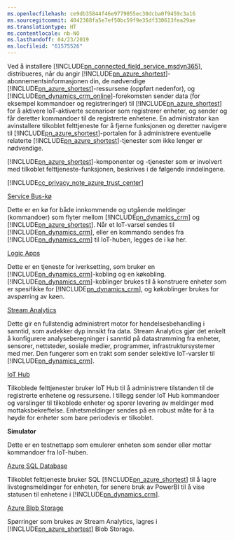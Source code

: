 ```yaml
---
ms.openlocfilehash: ce9db35844f46e9779055ec30dcba0f9459c3a16
ms.sourcegitcommit: 4042388fa5e7ef50bc59f9e35df330613fea29ae
ms.translationtype: HT
ms.contentlocale: nb-NO
ms.lasthandoff: 04/23/2019
ms.locfileid: "61575526"
---
```

Ved å installere [!INCLUDE[pn_connected_field_service_msdyn365](pn-connected-field-service-msdyn365.md)], distribueres, når du angir [!INCLUDE[pn_azure_shortest](pn-azure-shortest.md)]-abonnementsinformasjonen din, de nødvendige [!INCLUDE[pn_azure_shortest](pn-azure-shortest.md)]-ressursene (oppført nedenfor), og [!INCLUDE[pn_dynamics_crm_online](pn-dynamics-crm-online.md)]-forekomsten sender data (for eksempel kommandoer og registreringer) til [!INCLUDE[pn_azure_shortest](pn-azure-shortest.md)] for å aktivere IoT-aktiverte scenarioer som registrerer enheter, og sender og får deretter kommandoer til de registrerte enhetene. En administrator kan avinstallere tilkoblet felttjeneste for å fjerne funksjonen og deretter navigere til [!INCLUDE[pn_azure_shortest](pn-azure-shortest.md)]-portalen for å administrere eventuelle relaterte [!INCLUDE[pn_azure_shortest](pn-azure-shortest.md)]-tjenester som ikke lenger er nødvendige.  
  
 [!INCLUDE[pn_azure_shortest](pn-azure-shortest.md)]-komponenter og -tjenester som er involvert med tilkoblet felttjeneste-funksjonen, beskrives i de følgende inndelingene.  
  
 [!INCLUDE[cc_privacy_note_azure_trust_center](cc-privacy-note-azure-trust-center.md)]  
  
 [Service Bus-kø](https://azure.microsoft.com/documentation/articles/service-bus-dotnet-get-started-with-queues/)  
  
 Dette er en kø for både innkommende og utgående meldinger (kommandoer) som flyter mellom [!INCLUDE[pn_dynamics_crm](pn-dynamics-crm.md)] og [!INCLUDE[pn_azure_shortest](pn-azure-shortest.md)]. Når et IoT-varsel sendes til [!INCLUDE[pn_dynamics_crm](pn-dynamics-crm.md)], eller en kommando sendes fra [!INCLUDE[pn_dynamics_crm](pn-dynamics-crm.md)] til IoT-huben, legges de i kø her.  
  
 [Logic Apps](https://azure.microsoft.com/services/logic-apps/)  
  
 Dette er en tjeneste for iverksetting, som bruker en [!INCLUDE[pn_dynamics_crm](pn-dynamics-crm.md)]-kobling og en køkobling. [!INCLUDE[pn_dynamics_crm](pn-dynamics-crm.md)]-koblinger brukes til å konstruere enheter som er spesifikke for [!INCLUDE[pn_dynamics_crm](pn-dynamics-crm.md)], og køkoblinger brukes for avspørring av køen.  
  
 [Stream Analytics](https://azure.microsoft.com/services/stream-analytics/)  
  
 Dette gir en fullstendig administrert motor for hendelsesbehandling i sanntid, som avdekker dyp innsikt fra data. Stream Analytics gjør det enkelt å konfigurere analyseberegninger i sanntid på datastrømming fra enheter, sensorer, nettsteder, sosiale medier, programmer, infrastruktursystemer med mer. Den fungerer som en trakt som sender selektive IoT-varsler til [!INCLUDE[pn_dynamics_crm](pn-dynamics-crm.md)].  
  
 [IoT Hub](https://azure.microsoft.com/services/iot-hub/)  
  
 Tilkoblede felttjenester bruker IoT Hub til å administrere tilstanden til de registrerte enhetene og ressursene. I tillegg sender IoT Hub kommandoer og varslinger til tilkoblede enheter og sporer levering av meldinger med mottaksbekreftelse. Enhetsmeldinger sendes på en robust måte for å ta høyde for enheter som bare periodevis er tilkoblet.  
  
 **Simulator**  
  
 Dette er en testnettapp som emulerer enheten som sender eller mottar kommandoer fra IoT-huben.  
  
 [Azure SQL Database](https://azure.microsoft.com/services/sql-database/)  
  
 Tilkoblet felttjeneste bruker SQL [!INCLUDE[pn_azure_shortest](pn-azure-shortest.md)] til å lagre livstegnsmeldinger for enheten, for senere bruk av PowerBI til å vise statusen til enhetene i [!INCLUDE[pn_dynamics_crm](pn-dynamics-crm.md)].  
  
 [Azure Blob Storage](https://azure.microsoft.com/services/storage/)  
  
 Spørringer som brukes av Stream Analytics, lagres i [!INCLUDE[pn_azure_shortest](pn-azure-shortest.md)] Blob Storage.